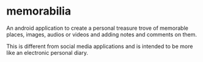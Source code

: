 # memorabilia
An android application to create a personal treasure trove of memorable places, images, audios or videos and adding notes and comments on them.

This is different from social media applications and is intended to be more like an electronic personal diary.
